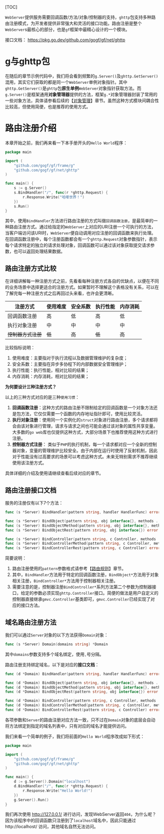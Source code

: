
[TOC]

`WebServer`提供服务需要回调函数/方法/对象/控制器的支持，`ghttp`包支持多种路由注册模式，为开发者提供非常强大和灵活的接口功能。路由注册是整个`WebServer`s最核心的部分，也是`gf`框架中最精心设计的一个模块。

接口文档：
https://pkg.go.dev/github.com/gogf/gf/net/ghttp

# g与ghttp包

在随后的章节示例代码中，我们将会看到频繁的`g.Server()`及`ghttp.GetServer()`混用，其实它们获取的都是同一个`WebServer`单例对象指针。其中`ghttp.GetServer()`是`ghttp`包**原生单例**`WebServer`对象指针获取方法。而`g.Server()`是框架通用**对象管理器**提供的方法，框架`g.*`对象管理器封装了常用的一些对象方法，具体请参看后续的【[对象管理](frame/g/index.md)】章节。虽然这种方式模块间耦合性比较高，但使用简便，也是推荐的使用方式。


# 路由注册介绍

本章开始之前，我们再来看一下本手册开头的`Hello World`程序：
```go
package main

import (
    "github.com/gogf/gf/frame/g"
    "github.com/gogf/gf/net/ghttp"
)

func main() {
    s := g.Server()
    s.BindHandler("/", func(r *ghttp.Request) {
        r.Response.Write("哈喽世界！")
    })
    s.Run()
}
```
其中，使用`BindHandler`方法进行路由注册的方式叫做`回调函数注册`，是最简单的一种路由注册方式。通过给指定的`WebServer`上对应的URI注册一个可执行的方法，当客户端访问该URI时，`WebServer`便自动调用对应注册的回调函数来执行处理。在回调函数注册中，每个注册函数都会有一个`ghttp.Request`对象参数指针，表示每个请求特定的独立的请求处理对象，回调函数可以通过该对象获取提交请求参数，也可以返回处理结果数据。

## 路由注册方式比较

在详细讲解每一种注册方式之前，先看看每种注册方式各自的优缺点，以便在不同的业务场景中选择更适合的注册方式。如果暂时不理解这个表格没有关系，可以在了解完每一种注册方式之后再回过头来看，也许会更清晰。

|  注册方式        |  使用难度  |  安全系数  |  执行性能  | 内存消耗  |
| ---                   |     ---       | --- | --- | ---|
|  回调函数注册  |  高  |  低  |  高  | 低 |
|  执行对象注册  |  中  |  中  |  中  | 中 |
|  ~~控制器方式注册~~ |  ~~低~~  |   ~~高~~ |  ~~低~~  |  ~~高~~ |

比较指标说明：
1. 使用难度：主要指对于执行流程以及数据管理维护的复杂度；
1. 安全系数：主要指在异步多协程下的内部数据安全管理维护；
1. 执行性能：执行性能，相对比较的结果；
1. 内存消耗：内存消耗，相对比较的结果；

**为何要设计三种注册方式？**


以上的三种方式对应的是三种`使用习惯`：

1. **回调函数注册**：这种方式的路由注册不限制给定的回调函数是一个对象方法还是包方法，它仅仅需要一个函数的内存地址指针即可，使用比较灵活。
1. **执行对象注册**：使用同一个实例化的`struct`对象进行路由注册，多个请求都将会由该对象进行管理，请求与请求之间也可能会通过该对象的属性共享变量。大多数的`go web`库也仅提供这种方式，大部分场景下也推荐使用这种方式进行注册。
1. **控制器方式注册**： 类似于`PHP`的执行机制，每一个请求都对应一个全新的控制器对象，变量的管理维护比较安全。由于内部在运行时使用了反射机制，因此对于性能没有过高要求的场景可以考虑这种方式。未来无特别需求不推荐继续使用该注册方式。

具体详细的介绍及使用请继续查看后续对应的章节。



## 路由注册接口文档

服务的注册仅有以下7个方法：

```go
func (s *Server) BindHandler(pattern string, handler HandlerFunc) error

func (s *Server) BindObject(pattern string, obj interface{}, methods ...string) error
func (s *Server) BindObjectMethod(pattern string, obj interface{}, method string) error
func (s *Server) BindObjectRest(pattern string, obj interface{}) error

func (s *Server) BindController(pattern string, c Controller, methods ...string) error
func (s *Server) BindControllerMethod(pattern string, c Controller, method string) error
func (s *Server) BindControllerRest(pattern string, c Controller) error
```

简要说明：
1. 路由注册使用的`pattern`参数格式请参考【[路由规则](net/ghttp/router/rules.md)】章节。
1. 其中，`BindHandler`方法用于特定的回调函数注册，`BindObject*`方法用于对象相关注册，`BindController*`方法用于控制器相关注册。
1. 需要注意的是，控制器注册`BindController*`系列方法第二个参数为控制器接口，给定的参数必须实现`ghttp.Controller`接口。简便的做法是用户自定义的控制器直接继承`gmvc.Controller`基类即可，`gmvc.Controller`已经实现了对应的接口方法。


## 域名路由注册方法

我们可以通过`Server`对象的以下方法获得`Domain`对象：
```go
func (s *Server) Domain(domains string) *Domain
```
其中`domains`参数支持多个域名绑定，使用`,`号分隔。

路由注册支持绑定域名，以下是对应的**接口文档**：
```go
func (d *Domain) BindHandler(pattern string, handler HandlerFunc) error

func (d *Domain) BindObject(pattern string, obj interface{}, methods ...string) error
func (d *Domain) BindObjectMethod(pattern string, obj interface{}, method string) error
func (d *Domain) BindObjectRest(pattern string, obj interface{}) error

func (d *Domain) BindController(pattern string, c Controller, methods ...string) error
func (d *Domain) BindControllerMethod(pattern string, c Controller, method string) error
func (d *Domain) BindControllerRest(pattern string, c Controller) error
```
各项参数和`Server`的路由注册对应方法一致，只不过在`Domain`对象的底层会自动将方法绑定到指定的域名列表中，只有对应的域名才能提供访问。

我们来看一个简单的例子，我们将前面的`Hello World`程序改成如下形式：
```go
package main

import (
    "github.com/gogf/gf/frame/g"
    "github.com/gogf/gf/net/ghttp"
)

func main() {
    d := g.Server().Domain("localhost")
    d.BindHandler("/", func(r *ghttp.Request) {
        r.Response.Write("Hello World!")
    })
    g.Server().Run()
}
```
我们再次使用 http://127.0.0.1/ 进行访问，发现WebServer返回`404`，为什么呢？因为该程序中的回调函数只注册到了`localhost`域名中，因此只能通过 http://localhost/ 访问，其他域名自然无法访问。


